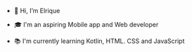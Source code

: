 - 👋 Hi, I’m Elrique

- 🎓 I'm an aspiring Mobile app and Web developer

- 📚 I'm currently learning Kotlin, HTML. CSS and JavaScript

<!---
elriquedolf/elriquedolf is a ✨ special ✨ repository because its `README.md` (this file) appears on your GitHub profile.
You can click the Preview link to take a look at your changes.
--->

